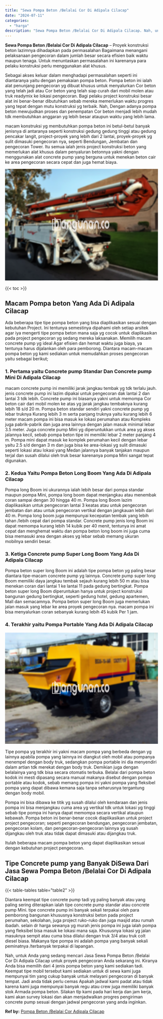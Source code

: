 ```yaml
---
title: "Sewa Pompa Beton /Belalai Cor Di Adipala Cilacap"
date: "2024-07-11"
categories: 
  - "harga"
description: "Sewa Pompa Beton /Belalai Cor Di Adipala Cilacap. Nah, untuk Anda yang sedang mencari Jasa Sewa Pompa Beton /Belalai Cor Di Adipala Cilacap untuk proyek peng..."
---
```


**Sewa Pompa Beton /Belalai Cor Di Adipala Cilacap** – Proyek konstruksi beton lazimnya dihadapkan pada permasalahan Bagaimana menangani pelaksanaan pengecoran dalam jumlah besar secara efisien baik waktu maupun tenaga. Untuk menuntaskan permasalahan ini karenanya para pelaku konstruksi perlu menggunakan alat khusus.

Sebagai akses keluar dalam menghadapi permasalahan seperti ini diantaranya yaitu dengan pemakaian pompa beton. Pompa beton ini ialah alat penunjang pengecoran yg dibuat khusus untuk menyalurkan Cor beton yang telah jadi atau Cor beton yang telah siap curah dari mobil molen atau truk readymix ke lokasi pengecoran. Bagi pelaku project konstruksi besar alat ini benar-benar dibutuhkan sebab mereka memerlukan waktu progres yang tepat dengan mutu konstruksi yg terbaik. Nah, Dengan adanya pompa beton mewujudkan proses dan penempatan Cor beton menjadi lebih mudah tdk membutuhkan anggaran yg lebih besar ataupun waktu yang lebih lama.

macam konstruksi yg membutuhkan pompa beton ini betul-betul banyak jenisnya di antaranya seperti konstruksi gedung gedung tinggi atau gedung pencakar langit, project-proyek yang lebih dari 2 lantai, proyek-proyek yg sulit dimasuki pengecoran nya, seperti Bendungan, Jembatan dan pengecoran Tower. Itu semua ialah jenis project konstruksi beton yang memerlukan alat khusus dalam penyaluran betonnya yakni dengan menggunakan alat concrete pump yang berguna untuk menekan beton cair ke area pengecoran secara cepat dan juga hemat biaya.

![Sewa Pompa Beton /Belalai Cor Di Adipala Cilacap](/images/sewa-concrete-pump-05.png)

{{< toc >}}

## Macam Pompa beton Yang Ada Di Adipala Cilacap

Ada beberapa tipe tipe pompa beton yang bisa diaplikasikan sesuai dengan kebutuhan Project. Ini tentunya semestinya dipahami oleh setiap arsitek agar iya mengerti tipe pompa beton mana saja yg cocok untuk diaplikasikan pada project pengecoran yg sedang mereka laksanakan. Memilih macam concrete pump yg ideal Agar efisien dan hemat waktu juga biaya, ya tentunya harus dijalankan oleh para pemborong. Diantara macam-macam pompa beton yg kami sediakan untuk memudahkan proses pengecoran yaitu sebagai berikut;

### 1\. Pertama yaitu Concrete pump Standar Dan Concrete pump Mini Di Adipala Cilacap

macam concrete pump ini memiliki jarak jangkau tembak yg tdk terlalu jauh. jenis concrete pump ini lazim dipakai untuk pengecoran dak lantai 2 dan lantai 3 tdk lebih. Concrete pump ini biasanya yakni untuk memompa Cor beton cair dari mobil molen ke atas yg jarak jangkau tembaknya kurang lebih 18 s/d 20 m. Pompa beton standar sendiri yakni concrete pump yg lebar truknya Kurang lebih 3 m serta panjang truknya yaitu kurang lebih 6 meter macam pompa ini bisa masuk ke lokasi perumahan atau Kompleks juga pabrik-pabrik dan juga area lainnya dengan jalan masuk minimal lebar 3.5 meter. Juga concrete pump Mini yg diperuntukkan untuk area yg akses jalannya kecil, sebab pompa beton tipe ini memiliki lebar 2 meter panjang 4 m. Pompa mini dapat masuk ke komplek perumahan kecil dengan lebar yaitu 2.5 s/d dengan 3 m dan juga bisa ke area-lokasi yg sulit dimasuki seperti lokasi atau lokasi yang Medan jalannya banyak tanjakan maupun terjal dan susah dilalui oleh truk besar karenanya pompa Mini sangat tepat digunakan.

### 2\. Kedua Yaitu Pompa Beton Long Boom Yang Ada Di Adipala Cilacap

Pompa long Boom ini ukurannya ialah lebih besar dari pompa standar maupun pompa Mini, pompa long boom dapat menjangkau atau menembak coran sampai dengan 30 hingga 40 m. Pompa long Boom lazim diaplikasikan untuk pengecoran lantai 3 keatas atau untuk pengecoran jembatan dan atau untuk pengecoran vertikal dengan jangkauan lebih dari 40 m. Pompa long boom juga mempunyai kecepatan tembak yang lebih tahan /lebih cepat dari pompa standar. Concrete pump jenis long Boom ini dapat memompa kurang lebih 14 kubik per 40 menit, tentunya ini amat cepat dan menghemat waktu dan pompa beton long boom ini juga cuma bisa memasuki area dengan akses yg lebar sebab memang ukuran mobilnya sendiri besar.

### 3\. Ketiga Concrete pump Super Long Boom Yang Ada Di Adipala Cilacap

Pompa beton super long Boom ini adalah tipe pompa beton yg paling besar diantara tipe-macam concrete pump yg lainnya. Concrete pump super long Boom memiliki daya jangkau tembak sejauh kurang lebih 50 m atau bisa menekan coran dari lantai 1 ke lantai 11 pada gedung bertingkat. Pompa beton super long Boom diperuntukan hanya untuk project konstruksi bangunan gedung bertingkat, seperti gedung hotel, gedung apartemen, Mall dan semacamnya. Pompa beton super long Boom juga memerlukan jalan masuk yang lebar ke area proyek pengecoran nya. macam pompa ini bisa menyalurkan coran sebanyak kurang lebih 45 kubik Per 1 jam.

### 4\. Terakhir yaitu Pompa Portable Yang Ada Di Adipala Cilacap

![Sewa Pompa Beton /Belalai Cor Di Adipala Cilacap](/images/sewa-concrete-pump-13.png)

Tipe pompa yg terakhir ini yakni macam pompa yang berbeda dengan yg lainnya apabila pompa yang lainnya ini diangkut oleh mobil atau pompanya menempel dengan body truk, sedangkan pompa portable ini dia menyendiri dalam artian tdk merekat dengan body truk. Demikian juga dengan belalainya yang tdk bisa secara otomatis terbuka. Belalai dari pompa beton kodok ini mesti dipasang secara manual makanya disebut dengan pompa portable atau kodok, sebab memang pompa ini yakni pompa yang fleksibel pompa yang dapat dibawa kemana saja tanpa seharusnya tergantung dengan body mobil.

Pompa ini bisa dibawa ke titik yg susah dilalui oleh kendaraan dan jenis pompa ini bisa menjangkau cuma area yg vertikal tdk untuk lokasi yg tinggi sebab tipe pompa ini hanya dapat memompa secara vertikal ataupun kebawah. Pompa beton ini benar-benar cocok diaplikasikan untuk project project pengecoran; seperti pengecoran bendungan, pengecoran jembatan, pengecoran kolam, dan pengecoran-pengecoran lainnya yg susah dijangkau oleh truk atau tidak dapat dimasuki atau dijangkau truk.

Itulah beberapa macam pompa beton yang dapat diaplikasikan sesuai dengan kebutuhan project pengecoran.

## Tipe Concrete pump yang Banyak DiSewa Dari Jasa Sewa Pompa Beton /Belalai Cor Di Adipala Cilacap

{{< table-tables table="table2" >}}

Diantara keempat tipe concrete pump tadi yg paling banyak atau yang paling sering diterapkan ialah tipe concrete pump standar atau concrete pump Mini. tipe concrete pump ini banyak sekali terpakai oleh para pemborong bangunan khususnya konstruksi beton pada project perumahan, sekolahan, juga project ruko-ruko dan juga masjid atau rumah ibadah. selain dr harga sewanya yg murah jenis pompa ini juga ialah pompa yang fleksibel bisa masuk ke lokasi mana saja. Khususnya lokasi yg jalan masuknya sempit atau cuma bisa dilalui dengan truk 3/4 atau truk colt diesel biasa. Makanya tipe pompa ini adalah pompa yang banyak sekali peminatnya /terbanyak terpakai di lapangan.

Nah, untuk Anda yang sedang mencari Jasa Sewa Pompa Beton /Belalai Cor Di Adipala Cilacap untuk proyek pengecoran Anda sekarang ini. Kiranya Anda bisa memilih dari 4 jenis pompa beton yang kami sediakan tadi. Keempat tipe mobil tersebut kami sediakan untuk di sewa kami juga mempunyai tim yang cukup banyak untuk melayani pengecoran di banyak tempat. Jadi anda tidak perlu cemas Apakah jadwal kami padat atau tidak karena kami juga mempunyai banyak regu atau crew juga memiliki banyak stok Armada pompa beton. Silakan tlp kami pada hari kerja dan jam kerja, kami akan survey lokasi dan akan menjadwalkan progres pengiriman concrete pump sesuai dengan jadwal pengecoran yang anda inginkan.

**Ref by:** [Pompa Beton /Belalai Cor Adipala Cilacap](https://id.wikipedia.org/wiki/Pompa)
